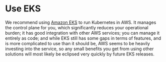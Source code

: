 # Use EKS

We recommend using [Amazon EKS](https://aws.amazon.com/eks/) to run Kubernetes in AWS. It manages the control plane
for you, which significantly reduces your operational burden; it has good integration with other AWS services; you can
manage it entirely as code; and while EKS still has some gaps in terms of features, and is more complicated to use than
it should be, AWS seems to be heavily investing into the service, so any small benefits you get from using other
solutions will most likely be eclipsed very quickly by future EKS releases.


<!-- ##DOCS-SOURCER-START
{
  "sourcePlugin": "local-copier",
  "hash": "5c1d0eaffbf00b57e330e9a2dc9dc150"
}
##DOCS-SOURCER-END -->

